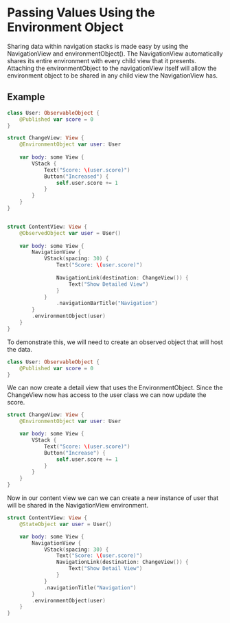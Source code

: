# Passing Values Using the Environment Object

Sharing data within navigation stacks is made easy by using the NavigationView and environmentObject().
The NavigationView automatically shares its entire environment with every child view that it presents. 
Attaching the environmentObject to the navigationView itself will allow the environment object to be shared in any child view the NavigationView has.

## Example 

``` swift
class User: ObservableObject {
    @Published var score = 0
}

struct ChangeView: View {
    @EnvironmentObject var user: User
    
    var body: some View {
        VStack {
            Text("Score: \(user.score)")
            Button("Increased") {
                self.user.score += 1
            }
        }
    }
}


struct ContentView: View {
    @ObservedObject var user = User()
    
    var body: some View {
        NavigationView {
            VStack(spacing: 30) {
                Text("Score: \(user.score)")
                
                NavigationLink(destination: ChangeView()) {
                    Text("Show Detailed View")
                }
            }
                .navigationBarTitle("Navigation")
        }
        .environmentObject(user)
    }
}
```

To demonstrate this, we will need to create an observed object that will host the data.

``` swift
class User: ObservableObject {
    @Published var score = 0
}
```

We can now create a detail view that uses the EnvironmentObject. Since the ChangeView now has access to the user class we can now update the score. 

``` swift
struct ChangeView: View {
    @EnvironmentObject var user: User

    var body: some View {
        VStack {
            Text("Score: \(user.score)")
            Button("Increase") {
                self.user.score += 1
            }
        }
    }
}
```

Now in our content view we can we can create a new instance of user that will be shared in the NavigationView environment. 

``` swift
struct ContentView: View {
    @StateObject var user = User()

    var body: some View {
        NavigationView {
            VStack(spacing: 30) {
                Text("Score: \(user.score)")
                NavigationLink(destination: ChangeView()) {
                    Text("Show Detail View")
                }
            }
            .navigationTitle("Navigation")
        }
        .environmentObject(user)
    }
}
```

















